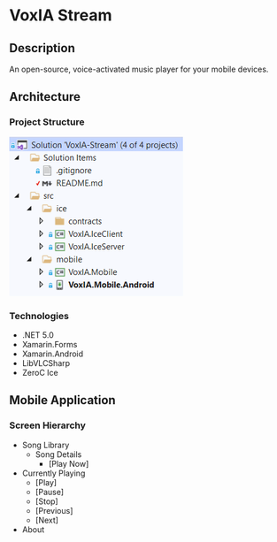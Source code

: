 # VoxIA Stream

## Description

An open-source, voice-activated music player for your mobile devices.

## Architecture

### Project Structure

![Project Structure](assets/project-structure.png)

### Technologies

* .NET 5.0
* Xamarin.Forms
* Xamarin.Android
* LibVLCSharp
* ZeroC Ice

## Mobile Application

### Screen Hierarchy

* Song Library
	* Song Details
		* [Play Now]
* Currently Playing
	* [Play]
	* [Pause]
	* [Stop]
	* [Previous]
	* [Next]
* About
